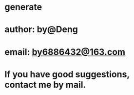 # generate
# author: by@Deng
# email:  by6886432@163.com
# If you have good suggestions, contact me by mail.
